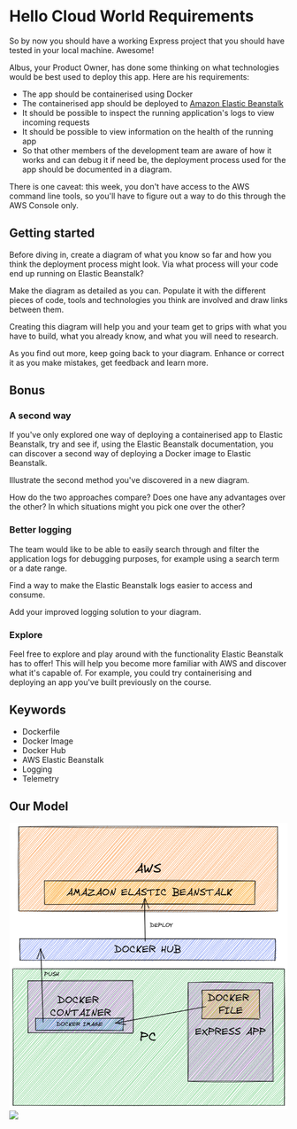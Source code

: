 # Hello Cloud World Requirements

So by now you should have a working Express project that you should have tested in your local machine. Awesome!

Albus, your Product Owner, has done some thinking on what technologies would be best used to deploy this app.
Here are his requirements:

- The app should be containerised using Docker
- The containerised app should be deployed to [Amazon Elastic Beanstalk](https://aws.amazon.com/elasticbeanstalk/)
- It should be possible to inspect the running application's logs to view incoming requests
- It should be possible to view information on the health of the running app
- So that other members of the development team are aware of how it works and can debug it if need be, the deployment process used for the app should be documented in a diagram.

There is one caveat: this week, you don't have access to the AWS command line tools, so you'll have to figure out a way to do this through the AWS Console only.

## Getting started

Before diving in, create a diagram of what you know so far and how you think the deployment process might look.
Via what process will your code end up running on Elastic Beanstalk?

Make the diagram as detailed as you can.
Populate it with the different pieces of code, tools and technologies you think are involved and draw links between them. 

Creating this diagram will help you and your team get to grips with what you have to build, what you already know, and what you will need to research.

As you find out more, keep going back to your diagram.
Enhance or correct it as you make mistakes, get feedback and learn more.

## Bonus

### A second way

If you've only explored one way of deploying a containerised app to Elastic Beanstalk, try and see if, using the Elastic Beanstalk documentation, you can discover a second way of deploying a Docker image to Elastic Beanstalk. 

Illustrate the second method you've discovered in a new diagram.

How do the two approaches compare? Does one have any advantages over the other? In which situations might you pick one over the other? 

### Better logging

The team would like to be able to easily search through and filter the application logs for debugging purposes, for example using a search term or a date range.

Find a way to make the Elastic Beanstalk logs easier to access and consume.

Add your improved logging solution to your diagram.

### Explore

Feel free to explore and play around with the functionality Elastic Beanstalk has to offer!
This will help you become more familiar with AWS and discover what it's capable of.
For example, you could try containerising and deploying an app you've built previously on the course.

## Keywords

- Dockerfile
- Docker Image
- Docker Hub
- AWS Elastic Beanstalk
- Logging
- Telemetry

## Our Model

<img src="./images/ablus-model.png">
<img src="./images/ablus-model-2.png">
